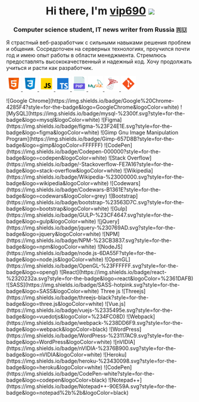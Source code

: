 <h1 align="center">Hi there, I'm <a href="https://daniilshat.ru/" target="_blank">vip690</a> 
<img src="https://github.com/blackcater/blackcater/raw/main/images/Hi.gif" height="32"/></h1>
<h3 align="center">Computer science student, IT news writer from Russia 🇷🇺</h3>
Я страстный веб-разработчик с сильными навыками решения проблем и общения. Сосредоточен на серверных технологиях, проучился почти год и имею опыт работы в области менеджмента. Стремлюсь предоставлять высококачественный и надежный код. Хочу продолжать учиться и расти как разработчик.
 <p align="left">  
  <a href="https://www.w3.org/html/" target="_blank"> <img src="https://github.com/adimael/adimael/blob/main/icon/html.png" alt="html5" width="40" height="40"/> </a>
  <a href="https://www.w3schools.com/css/" target="_blank"> <img src="./icon/css.png" alt="css3" width="40" height="40"/> </a>
  <a href="https://developer.mozilla.org/en-US/docs/Web/JavaScript" target="_blank"> <img src="./icon/js.png" alt="javascript" width="40" height="40"/> </a>
  <a href="https://www.typescriptlang.org/" target="_blank"> <img src="./icon/typescript.png" alt="typescript" width="40" height="40"/> </a>
  <a href="https://www.php.net/" target="_blank"> <img src="./icon/php.png" alt="php" width="40" height="40"/> </a>
  <a href="https://www.mysql.com/" target="_blank"> <img src="./icon/mysql.png" alt="mySQL" width="40" height="40"/> </a>
  <a href="https://www.microsoft.com/pt-br/sql-server/" target="_blank"> <img src="./icon/sqlserver.png" alt="sqlServer" width="40" height="40"/> </a>
  <a href="https://git-scm.com/" target="_blank"> <img src="./icon/git.png" alt="git" width="40" height="40"/> </a>
</p>
![Google Chrome](https://img.shields.io/badge/Google%20Chrome-4285F4?style=for-the-badge&logo=GoogleChrome&logoColor=white)
![MySQL](https://img.shields.io/badge/mysql-%2300f.svg?style=for-the-badge&logo=mysql&logoColor=white)
![Figma](https://img.shields.io/badge/figma-%23F24E1E.svg?style=for-the-badge&logo=figma&logoColor=white)
![Gimp Gnu Image Manipulation Program](https://img.shields.io/badge/Gimp-657D8B?style=for-the-badge&logo=gimp&logoColor=FFFFFF)
![CodePen](https://img.shields.io/badge/Codepen-000000?style=for-the-badge&logo=codepen&logoColor=white)
![Stack Overflow](https://img.shields.io/badge/-Stackoverflow-FE7A16?style=for-the-badge&logo=stack-overflow&logoColor=white)
![Wikipedia](https://img.shields.io/badge/Wikipedia-%23000000.svg?style=for-the-badge&logo=wikipedia&logoColor=white)
![Codewars](https://img.shields.io/badge/Codewars-B1361E?style=for-the-badge&logo=codewars&logoColor=grey)
![Bootstrap](https://img.shields.io/badge/bootstrap-%23563D7C.svg?style=for-the-badge&logo=bootstrap&logoColor=white)
![Gulp](https://img.shields.io/badge/GULP-%23CF4647.svg?style=for-the-badge&logo=gulp&logoColor=white)
![jQuery](https://img.shields.io/badge/jquery-%230769AD.svg?style=for-the-badge&logo=jquery&logoColor=white)
![NPM](https://img.shields.io/badge/NPM-%23CB3837.svg?style=for-the-badge&logo=npm&logoColor=white)
![NodeJS](https://img.shields.io/badge/node.js-6DA55F?style=for-the-badge&logo=node.js&logoColor=white)
![OpenGL](https://img.shields.io/badge/OpenGL-%23FFFFFF.svg?style=for-the-badge&logo=opengl)
![React](https://img.shields.io/badge/react-%2320232a.svg?style=for-the-badge&logo=react&logoColor=%2361DAFB)
![SASS](https://img.shields.io/badge/SASS-hotpink.svg?style=for-the-badge&logo=SASS&logoColor=white)
Three js	![Threejs](https://img.shields.io/badge/threejs-black?style=for-the-badge&logo=three.js&logoColor=white)
![Vue.js](https://img.shields.io/badge/vuejs-%2335495e.svg?style=for-the-badge&logo=vuedotjs&logoColor=%234FC08D)
![Webpack](https://img.shields.io/badge/webpack-%238DD6F9.svg?style=for-the-badge&logo=webpack&logoColor=black)
![WordPress](https://img.shields.io/badge/WordPress-%23117AC9.svg?style=for-the-badge&logo=WordPress&logoColor=white)
![nVIDIA](https://img.shields.io/badge/nVIDIA-%2376B900.svg?style=for-the-badge&logo=nVIDIA&logoColor=white)
![Heroku](https://img.shields.io/badge/heroku-%23430098.svg?style=for-the-badge&logo=heroku&logoColor=white)
![CodePen](https://img.shields.io/badge/CodePen-white?style=for-the-badge&logo=codepen&logoColor=black)
![Notepad++](https://img.shields.io/badge/Notepad++-90E59A.svg?style=for-the-badge&logo=notepad%2b%2b&logoColor=black)


